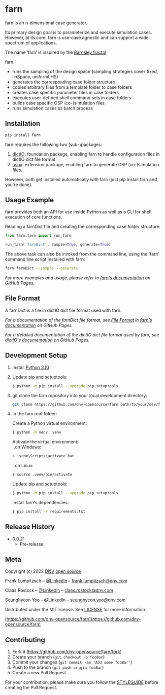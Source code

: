 # farn
farn is an n-dimensional case generator.

Its primary design goal is to parameterize and execute simulation cases.
However, at its core, farn is use-case agnostic and can support a wide spectrum of applications.

The name ‘farn’ is inspired by the [Barnsley fractal](https://en.wikipedia.org/wiki/Barnsley_fern)

farn
* runs the sampling of the design space (sampling strategies cover fixed, linSpace, uniformLHS)
* generates the corresponding case folder structure
* copies arbitrary files from a template folder to case folders
* creates case specific parameter files in case folders
* executes user-defined shell command sets in case folders
* builds case specific OSP (co-)simulation files
* runs simulation cases as batch process

## Installation
```sh
pip install farn
```
farn requires the following two (sub-)packages:
1. [dictIO][dictIO_docs]: foundation package, enabling farn to handle configuration files in dictIO dict file format.
2. [ospx][ospx_docs]: extension package, enabling farn to generate OSP (co-)simulation files.

However, both get installed automatically with farn (just pip install farn and you're done).

## Usage Example

farn provides both an API for use inside Python as well as a CLI for shell execution of core functions.

Reading a farnDict file and creating the corresponding case folder structure:
~~~py
from farn.farn import run_farn

run_farn('farnDict', sample=True, generate=True)
~~~

The above task can also be invoked from the command line, using the 'farn' command line script installed with farn:
~~~sh
farn farnDict --sample --generate
~~~

_For more examples and usage, please refer to [farn's documentation][farn_docs] on GitHub Pages._

## File Format
A farnDict is a file in dictIO dict file format used with farn.

_For a documentation of the farnDict file format, see [File Format](fileFormat.md) in [farn's documentation][farn_docs] on GitHub Pages._

_For a detailed documentation of the dictIO dict file format used by farn, see [dictIO's documentation][dictIO_docs] on GitHub Pages._

## Development Setup

1. Install [Python 3.10](https://www.python.org/downloads/release/python-3102/)

2. Update pip and setuptools:

    ~~~sh
    $ python -m pip install --upgrade pip setuptools
    ~~~

3. git clone the farn repository into your local development directory:

    ~~~sh
    git clone https://github.com/dnv-opensource/farn path/to/your/dev/farn
    ~~~

4. In the farn root folder:

    Create a Python virtual environment:
    ~~~sh
    $ python -m venv .venv
    ~~~
    Activate the virtual environment: <br>
    ..on Windows:
    ~~~sh
    > .venv\Scripts\activate.bat
    ~~~
    ..on Linux:
    ~~~sh
    $ source .venv/bin/activate
    ~~~
    Update pip and setuptools:
    ~~~sh
    $ python -m pip install --upgrade pip setuptools
    ~~~
    Install farn's dependencies:
    ~~~sh
    $ pip install -r requirements.txt
    ~~~


## Release History

* 0.0.21
    * Pre-release

## Meta

Copyright (c) 2022 [DNV](https://www.dnv.com) [open source](https://github.com/dnv-opensource)

Frank Lumpitzsch – [@LinkedIn](https://www.linkedin.com/in/frank-lumpitzsch-23013196/) – frank.lumpitzsch@dnv.com

Claas Rostock – [@LinkedIn](https://www.linkedin.com/in/claasrostock/?locale=en_US) – claas.rostock@dnv.com

Seunghyeon Yoo – [@LinkedIn](https://www.linkedin.com/in/seunghyeon-yoo-3625173b/) – seunghyeon.yoo@dnv.com

Distributed under the MIT license. See [LICENSE](LICENSE.md) for more information.

[https://github.com/dnv-opensource/farn](https://github.com/dnv-opensource/farn)

## Contributing

1. Fork it (<https://github.com/dnv-opensource/farn/fork>)
2. Create your branch (`git checkout -b fooBar`)
3. Commit your changes (`git commit -am 'Add some fooBar'`)
4. Push to the branch (`git push origin fooBar`)
5. Create a new Pull Request

For your contribution, please make sure you follow the [STYLEGUIDE](STYLEGUIDE.md) before creating the Pull Request.

<!-- Markdown link & img dfn's -->
[dictIO_docs]: https://dnv-opensource.github.io/dictIO/
[ospx_docs]: https://dnv-opensource.github.io/ospx/
[farn_docs]: https://dnv-opensource.github.io/farn/